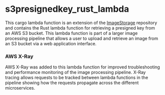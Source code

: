 # s3presignedkey_rust_lambda
This cargo lambda function is an extension of the [ImageStorage]('https://github.com/matthold86/ImageStorage') repository and contains the Rust lambda function for retrieving a presigned key from an AWS S3 bucket. This lambda function is part of a larger image processing pipeline that allows a user to upload and retrieve an image from an S3 bucket via a web application interface.

### AWS X-Ray

AWS X-Ray was added to this lambda function for improved troubleshooting and performance monitoring of the image processing pipeline. X-Ray tracing allows requests to be tracked between lambda functions in the pipeline showing how the requests propagate across the different microservices.